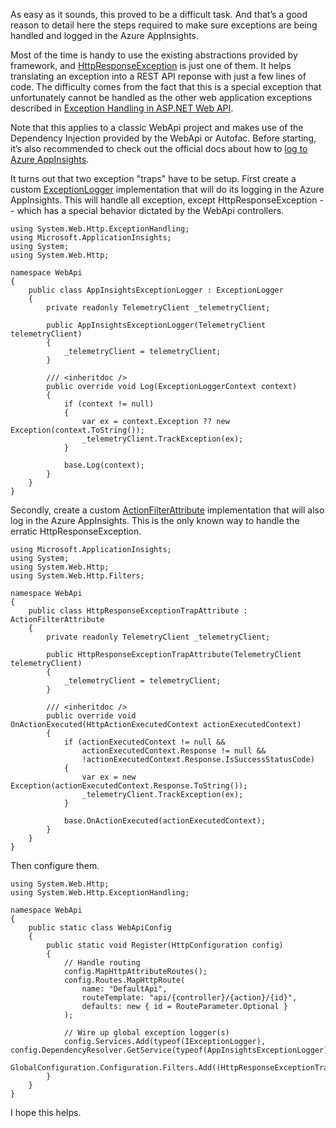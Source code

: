 
As easy as it sounds, this proved to be a difficult task. And that’s a good reason to detail here the steps required to make sure exceptions are being handled and logged in the Azure AppInsights.

Most of the time is handy to use the existing abstractions provided by framework, and [HttpResponseException](https://msdn.microsoft.com/en-us/library/system.web.http.httpresponseexception(v=vs.118).aspx) is just one of them. It helps translating an exception into a REST API  reponse with just a few lines of code. The difficulty comes from the fact that this is a special exception that unfortunately cannot be handled as the other web application exceptions described in [Exception Handling in ASP.NET Web API](https://docs.microsoft.com/en-us/aspnet/web-api/overview/error-handling/exception-handling).

Note that this applies to a classic WebApi project and makes use of the Dependency Injection provided by the WebApi or Autofac. Before starting, it’s also recommended to check out the official docs about how to [log to Azure AppInsights](https://docs.microsoft.com/en-us/azure/application-insights/app-insights-asp-net-exceptions).

It turns out that two exception "traps" have to be setup. First create a custom [ExceptionLogger](https://msdn.microsoft.com/en-us/library/system.web.http.exceptionhandling.exceptionlogger(v=vs.118).aspx) implementation that will do its logging in the Azure AppInsights. This will handle all exception, except HttpResponseException -- which has a special behavior dictated by the WebApi controllers.

```
using System.Web.Http.ExceptionHandling;
using Microsoft.ApplicationInsights;
using System;
using System.Web.Http;

namespace WebApi
{
    public class AppInsightsExceptionLogger : ExceptionLogger
    {
        private readonly TelemetryClient _telemetryClient;

        public AppInsightsExceptionLogger(TelemetryClient telemetryClient)
        {
            _telemetryClient = telemetryClient;
        }

        /// <inheritdoc />
        public override void Log(ExceptionLoggerContext context)
        {
            if (context != null)
            {
                var ex = context.Exception ?? new Exception(context.ToString());
                _telemetryClient.TrackException(ex);
            }

            base.Log(context);
        }
    }
}
```

Secondly, create a custom [ActionFilterAttribute](https://msdn.microsoft.com/en-us/library/system.web.mvc.actionfilterattribute(v=vs.118).aspx) implementation that will also log in the Azure AppInsights. This is the only known way to handle the erratic HttpResponseException.

```
using Microsoft.ApplicationInsights;
using System;
using System.Web.Http;
using System.Web.Http.Filters;

namespace WebApi
{
    public class HttpResponseExceptionTrapAttribute : ActionFilterAttribute
    {
        private readonly TelemetryClient _telemetryClient;

        public HttpResponseExceptionTrapAttribute(TelemetryClient telemetryClient)
        {
            _telemetryClient = telemetryClient;
        }

        /// <inheritdoc />
        public override void OnActionExecuted(HttpActionExecutedContext actionExecutedContext)
        {
            if (actionExecutedContext != null &&
                actionExecutedContext.Response != null &&
                !actionExecutedContext.Response.IsSuccessStatusCode)
            {
                var ex = new Exception(actionExecutedContext.Response.ToString());
                _telemetryClient.TrackException(ex);
            }

            base.OnActionExecuted(actionExecutedContext);
        }
    }
}
```


Then configure them.

```
using System.Web.Http;
using System.Web.Http.ExceptionHandling;

namespace WebApi
{
    public static class WebApiConfig
    {
        public static void Register(HttpConfiguration config)
        {
            // Handle routing
            config.MapHttpAttributeRoutes();
            config.Routes.MapHttpRoute(
                name: "DefaultApi",
                routeTemplate: "api/{controller}/{action}/{id}",
                defaults: new { id = RouteParameter.Optional }
            );

            // Wire up global exception logger(s)
            config.Services.Add(typeof(IExceptionLogger), config.DependencyResolver.GetService(typeof(AppInsightsExceptionLogger)));
            GlobalConfiguration.Configuration.Filters.Add((HttpResponseExceptionTrapAttribute)config.DependencyResolver.GetService(typeof(HttpResponseExceptionTrapAttribute)));
        }
    }
}
```


I hope this helps.

